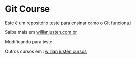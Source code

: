 # Git Course




Este é um repositório teste para ensinar como o Git funciona.i


Saiba mais em [willianjusten.com.br](http://willianjusten.com.br)

Modificando para teste

Outros cursos em : [willian justen cursos](http://willianjusten.teachable.com)
